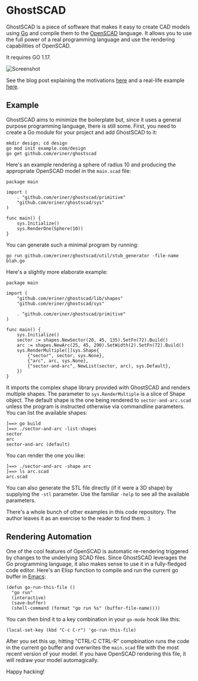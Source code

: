 
GhostSCAD
=========

GhostSCAD is a piece of software that makes it easy to create CAD models using
[Go][golang] and compile them to the [OpenSCAD][openscad] language. It allows
you to use the full power of a real programming language and use the rendering
capabilities of OpenSCAD.

It requires GO 1.17.

![Screenshot](screenshot.png)

See the blog post explaining the motivations [here][bp] and a real-life example
[here][rack].

Example
-------

GhostSCAD aims to minimize the boilerplate but, since it uses a general purpose
programming language, there is still some. First, you need to create a Go module
for your project and add GhostSCAD to it:

    mkdir design; cd design
    go mod init example.com/design
    go get github.com/eriner/ghostscad

Here's an example rendering a sphere of radius 10 and producing the appropriate
OpenSCAD model in the `main.scad` file:

```golang
package main

import (
	. "github.com/eriner/ghostscad/primitive"
	"github.com/eriner/ghostscad/sys"
)

func main() {
	sys.Initialize()
	sys.RenderOne(Sphere(10))
}
```

You can generate such a minimal program by running:

    go run github.com/eriner/ghostscad/util/stub_generator -file-name blah.go

Here's a slightly more elaborate example:

```golang
package main

import (
	"github.com/eriner/ghostscad/lib/shapes"
	"github.com/eriner/ghostscad/sys"

	. "github.com/eriner/ghostscad/primitive"
)

func main() {
	sys.Initialize()
	sector := shapes.NewSector(20, 45, 135).SetFn(72).Build()
	arc := shapes.NewArc(25, 45, 290).SetWidth(2).SetFn(72).Build()
	sys.RenderMultiple([]sys.Shape{
		{"sector", sector, sys.None},
		{"arc", arc, sys.None},
		{"sector-and-arc", NewList(sector, arc), sys.Default},
	})
}
```

It imports the complex shape library provided with GhostSCAD and renders
multiple shapes. The parameter to `sys.RenderMultiple` is a slice of Shape
object. The default shape is the one being rendered to `sector-and-arc.scad`
unless the program is instructed otherwise via commandline parameters. You can
list the available shapes:

    ]==> go build
    ]==> ./sector-and-arc -list-shapes
    sector
    arc
    sector-and-arc (default)

You can render the one you like:

    ]==> ./sector-and-arc -shape arc
    ]==> ls arc.scad
    arc.scad

You can also generate the STL file directly (if it were a 3D shape) by supplying
the `-stl` parameter. Use the familiar `-help` to see all the available
parameters.

There's a whole bunch of other examples in this code repository. The author
leaves it as an exercise to the reader to find them. :)

Rendering Automation
--------------------

One of the cool features of OpenSCAD is automatic re-rendering triggered by
changes to the underlying SCAD files. Since GhostSCAD leverages the Go
programming language, it also makes sense to use it in a fully-fledged code
editor. Here's an Elisp function to compile and run the current go buffer in
[Emacs][emacs]:

```elisp
(defun go-run-this-file ()
  "go run"
  (interactive)
  (save-buffer)
  (shell-command (format "go run %s" (buffer-file-name))))
```

You can then bind it to a key combination in your `go-mode` hook like this:

```elisp
(local-set-key (kbd "C-c C-r") 'go-run-this-file)
```

After you set this up, hitting "CTRL-C CTRL-R" compbination runs the code in the
current go buffer and overwrites the `main.scad` file with the most recent
version of your model. If you have OpenSCAD rendering this file, it will redraw
your model automagically.

Happy hacking!

[golang]: https://golang.org/
[openscad]: https://openscad.org/
[emacs]: https://www.gnu.org/software/emacs/
[bp]: https://jany.st/post/2022-04-04-ghostscad-marrying-openscad-and-golang.html
[rack]: https://github.com/eriner/tv-table-rack
